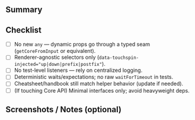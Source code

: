 ## Summary
<!-- What does this change do? One or two sentences. -->

## Checklist
- [ ] No new `any` — dynamic props go through a typed seam (`getCoreFromInput` or equivalent).
- [ ] Renderer-agnostic selectors only (`data-touchspin-injected="up|down|prefix|postfix"`).
- [ ] No test-level listeners — rely on centralized logging.
- [ ] Deterministic waits/expectations; no raw `waitForTimeout` in tests.
- [ ] Cheatsheet/handbook still match helper behavior (update if needed).
- [ ] (If touching Core API) Minimal interfaces only; avoid heavyweight deps.

## Screenshots / Notes (optional)

